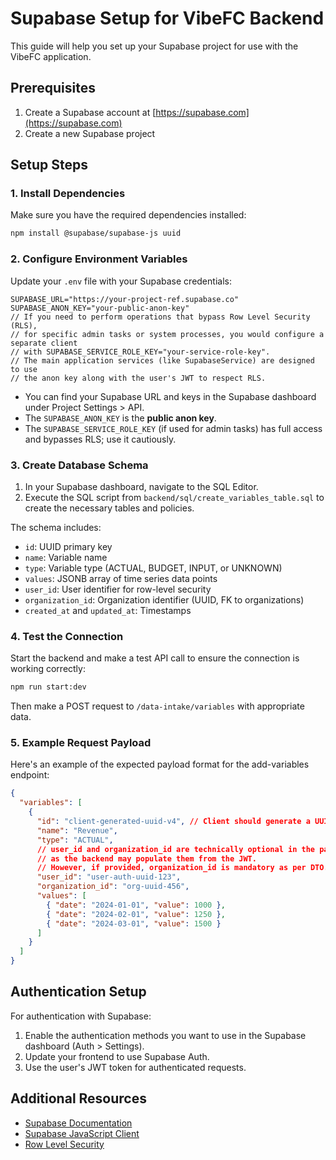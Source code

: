 # Supabase Setup for VibeFC Backend

This guide will help you set up your Supabase project for use with the VibeFC application.

## Prerequisites

1. Create a Supabase account at [https://supabase.com](https://supabase.com)
2. Create a new Supabase project

## Setup Steps

### 1. Install Dependencies

Make sure you have the required dependencies installed:

```bash
npm install @supabase/supabase-js uuid
```

### 2. Configure Environment Variables

Update your `.env` file with your Supabase credentials:

```
SUPABASE_URL="https://your-project-ref.supabase.co"
SUPABASE_ANON_KEY="your-public-anon-key"
// If you need to perform operations that bypass Row Level Security (RLS),
// for specific admin tasks or system processes, you would configure a separate client
// with SUPABASE_SERVICE_ROLE_KEY="your-service-role-key".
// The main application services (like SupabaseService) are designed to use
// the anon key along with the user's JWT to respect RLS.
```

- You can find your Supabase URL and keys in the Supabase dashboard under Project Settings > API.
- The `SUPABASE_ANON_KEY` is the **public anon key**.
- The `SUPABASE_SERVICE_ROLE_KEY` (if used for admin tasks) has full access and bypasses RLS; use it cautiously.

### 3. Create Database Schema

1. In your Supabase dashboard, navigate to the SQL Editor.
2. Execute the SQL script from `backend/sql/create_variables_table.sql` to create the necessary tables and policies.

The schema includes:
- `id`: UUID primary key
- `name`: Variable name
- `type`: Variable type (ACTUAL, BUDGET, INPUT, or UNKNOWN)
- `values`: JSONB array of time series data points
- `user_id`: User identifier for row-level security
- `organization_id`: Organization identifier (UUID, FK to organizations)
- `created_at` and `updated_at`: Timestamps

### 4. Test the Connection

Start the backend and make a test API call to ensure the connection is working correctly:

```bash
npm run start:dev
```

Then make a POST request to `/data-intake/variables` with appropriate data.

### 5. Example Request Payload

Here's an example of the expected payload format for the add-variables endpoint:

```json
{
  "variables": [
    {
      "id": "client-generated-uuid-v4", // Client should generate a UUID v4 for each new variable
      "name": "Revenue",
      "type": "ACTUAL",
      // user_id and organization_id are technically optional in the payload if the user is authenticated,
      // as the backend may populate them from the JWT.
      // However, if provided, organization_id is mandatory as per DTO.
      "user_id": "user-auth-uuid-123", 
      "organization_id": "org-uuid-456", 
      "values": [
        { "date": "2024-01-01", "value": 1000 },
        { "date": "2024-02-01", "value": 1250 },
        { "date": "2024-03-01", "value": 1500 }
      ]
    }
  ]
}
```

## Authentication Setup

For authentication with Supabase:

1. Enable the authentication methods you want to use in the Supabase dashboard (Auth > Settings).
2. Update your frontend to use Supabase Auth.
3. Use the user's JWT token for authenticated requests.

## Additional Resources

- [Supabase Documentation](https://supabase.com/docs)
- [Supabase JavaScript Client](https://supabase.com/docs/reference/javascript/introduction)
- [Row Level Security](https://supabase.com/docs/guides/auth/row-level-security) 